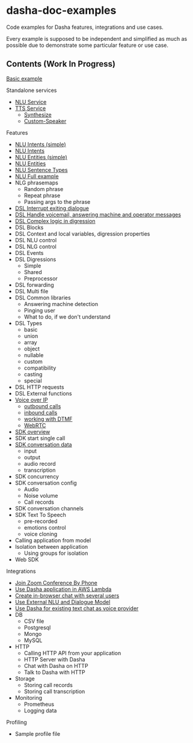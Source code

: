 # dasha-doc-examples

Code examples for Dasha features, integrations and use cases.

Every example is supposed to be independent and simplified as much as possible due to demonstrate some particular feature or use case.

## Contents (Work In Progress)

[Basic example](https://github.com/dasha-samples/dasha-doc-examples/tree/main/Basic)

Standalone services
 - [NLU Service](Standalone-Services/NLU)
 - [TTS Service](Standalone-Services/TTS/README.md)
   - [Synthesize](Standalone-Services/TTS/Synthesize)
   - [Custom-Speaker](Standalone-Services/TTS/Custom-Speaker)

Features
 - [NLU Intents (simple)](Features/NLU-Intents-(simple))
 - [NLU Intents](Features/NLU-Intents)
 - [NLU Entities (simple)](Features/NLU-Entities-(simple))
 - [NLU Entities](Features/NLU-Entities)
 - [NLU Sentence Types](Features/NLU-Sentence-Types)
 - [NLU Full example](Features/NLU-Full)
 - NLG phrasemaps
   - Random phrase
   - Repeat phrase
   - Passing args to the phrase
 - [DSL Interrupt exiting dialogue](Features/DSL-Interrupt-exiting-dialogue)
 - [DSL Handle voicemail, answering machine and operator messages](Features/DSL-Handle-voicemail-answering-machine)
 - [DSL Complex logic in digression](Features/DSL-Complex-digression)
 - DSL Blocks
 - DSL Context and local variables, digression properties
 - DSL NLU control
 - DSL NLG control
 - DSL Events
 - DSL Digressions
   - Simple
   - Shared
   - Preprocessor
 - DSL forwarding
 - DSL Multi file
 - DSL Common libraries
   - Answering machine detection
   - Pinging user
   - What to do, if we don't understand
 - DSL Types
   - basic
   - union
   - array
   - object
   - nullable
   - custom
   - compatibility
   - casting
   - special
 - DSL HTTP requests
 - DSL External functions
 - [Voice over IP](Features/VoIP-overview)
   - [outbound calls](Features/VoIP-outbounds)
   - [inbound calls](Features/VoIP-inbounds)
   - [working with DTMF](Features/VoIP-working-with-DTMF)
   - [WebRTC](Features/VoIP-WebRTC)
 - [SDK overview](Features/SDK-overview)
 - SDK start single call
 - [SDK conversation data](Features/SDK-conversation-data)
   - input
   - output
   - audio record
   - transcription
 - SDK concurrency
 - SDK conversation config
   - Audio
   - Noise volume
   - Call records
 - SDK conversation channels
 - SDK Text To Speech
   - pre-recorded
   - emotions control
   - voice cloning
 - Calling application from model
 - Isolation between application
   - Using groups for isolation
 - Web SDK
 
Integrations
 - [Join Zoom Conference By Phone](Integrations/Call-Zoom-Conf-By-Phone)
 - [Use Dasha application in AWS Lambda](Integrations/AWS-Lambda)
 - [Create in-browser chat with several users](Integrations/Web-Chat-Multiuser)
 - [Use External NLU and Dialogue Model](Integrations/External-NLU-and-DM)
 - [Use Dasha for existing text chat as voice provider](Integrations/Voice-For-External-Web-Chat)
 - DB
   - CSV file
   - Postgresql
   - Mongo
   - MySQL
 - HTTP
   - Calling HTTP API from your application
   - HTTP Server with Dasha
   - Chat with Dasha on HTTP
   - Talk to Dasha with HTTP
 - Storage
   - Storing call records 
   - Storing call transcription
 - Monitoring
   - Prometheus
   - Logging data

Profiling
 - Sample profile file
